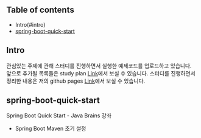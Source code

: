 ## Table of contents
- Intro(#intro)
- [spring-boot-quick-start](#spring-boot-quick-start)  

## Intro
관심있는 주제에 관해 스터디를 진행하면서 실행한 예제코드를 업로드하고 있습니다.  
앞으로 추가될 목록들은 study plan [Link](https://github.com/moregorenine/study/projects/2)에서 보실 수 있습니다.
스터디를 진행하면서 정리한 내용은 저의 github pages [Link](https://moregorenine.github.io)에서 보실 수 있습니다.

## spring-boot-quick-start
Spring Boot Quick Start - Java Brains 강좌  
- Spring Boot Maven 초기 설정  
